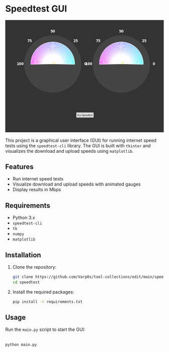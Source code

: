 # Speedtest GUI

![Speedtest GUI](speedtest.png)

This project is a graphical user interface (GUI) for running internet speed tests using the `speedtest-cli` library. The GUI is built with `tkinter` and visualizes the download and upload speeds using `matplotlib`.

## Features

- Run internet speed tests
- Visualize download and upload speeds with animated gauges
- Display results in Mbps

## Requirements

- Python 3.x
- `speedtest-cli`
- `tk`
- `numpy`
- `matplotlib`

## Installation

1. Clone the repository:

    ```sh
    git clone https://github.com/Varp0s/tool-collections/edit/main/speedtest
    cd speedtest
    ```

2. Install the required packages:

    ```sh
    pip install -r requirements.txt
    ```

## Usage

Run the `main.py` script to start the GUI:

```sh

python main.py

```
